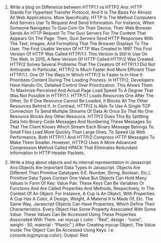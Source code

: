 1. Write a blog on Difference between HTTP1.1 vs HTTP2
Ans: 
HTTP Stands For Hypertext Transfer Protocol, And It Is The Basis For Almost All Web Applications. More Specifically, HTTP Is The Method Computers And Servers Use To Request And Send Information. For Instance, When Someone Navigates To Guvi.Com On Their Device, Their Web Browser Sends An HTTP Request To The Guvi Servers For The Content That Appears On The Page. Then, Guvi Servers Send HTTP Responses With The Text, Images, And Formatting That The Browser Displays To The User.
The First Usable Version Of HTTP Was Created In 1997 This First Version Of HTTP Was Called HTTP/1.1. This Version Is Still In Use On The Web. In 2015, A New Version Of HTTP Called HTTP/2 Was Created.
HTTP/2 Solves Several Problems That The Creators Of HTTP/1.1 Did Not Anticipate. In Particular, HTTP/2 Is Much Faster And More Efficient Than HTTP/1.1. One Of The Ways In Which HTTP/2 Is Faster Is In How It Prioritizes Content During The Loading Process.
In HTTP/2, Developers Have Hands-On, Detailed Control Over Prioritization. This Allows Them To Maximize Perceived And Actual Page Load Speed To A Degree That Was Not Possible In HTTP/1.1.
HTTP/1.1 Loads Resources One After The Other, So If One Resource Cannot Be Loaded, It Blocks All The Other Resources Behind It. In Contrast, HTTP/2 Is Able To Use A Single TCP Connection To Send Multiple Streams Of Data At Once So That No One Resource Blocks Any Other Resource. HTTP/2 Does This By Splitting Data Into Binary-Code Messages And Numbering These Messages So That The Client Knows Which Stream Each Binary Message Belongs To.
Small Files Load More Quickly Than Large Ones. To Speed Up Web Performance, Both HTTP/1.1 And HTTP/2 Compress HTTP Messages To Make Them Smaller. However, HTTP/2 Uses A More Advanced Compression Method Called HPACK That Eliminates Redundant Information In HTTP Header Packets.



2. Write a blog about objects and its internal representation in Javascript
Ans:Objects Are Important Data Types In Javascript. Objects Are Different Than Primitive Datatypes (I.E. Number, String, Boolean, Etc.). Primitive Data Types Contain One Value But Objects Can Hold Many Values In Form Of Key: Value Pair. These Keys Can Be Variables Or Functions And Are Called Properties And Methods, Respectively, In The Context Of An Object. For Instance, A Cup Is An Object, With Properties. A Cup Has A Color, A Design, Weight, A Material It Is Made Of, Etc. The Same Way, Javascript Objects Can Have Properties, Which Define Their Characteristics.
Every Object Has Some Property Associated With Some Value. These Values Can Be Accessed Using These Properties Associated With Them.
var mycup {
color : “Red”,
design : “cone”,
weight : 50,
material : “Plastic”
}
After Creating mycup Object, The Value Inside The Object Can Be Accessed Using Keys.
i.e.
console.log(mycup.color);
Output: Red


